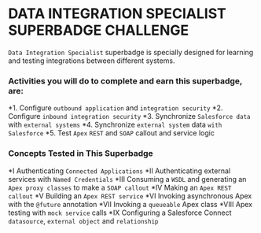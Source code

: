 # DATA INTEGRATION SPECIALIST SUPERBADGE CHALLENGE

`Data Integration Specialist` superbadge is specially designed for learning and testing integrations between different systems.


### Activities you will do to complete and earn this superbadge, are: 
*1. Configure `outbound application` and `integration security`
*2. Configure `inbound integration security`
*3. Synchronize `Salesforce data` with `external systems`
*4. Synchronize `external system` data `with Salesforce`
*5. Test `Apex` `REST` and `SOAP` callout and service logic

### Concepts Tested in This Superbadge
*I Authenticating `Connected Applications`
*II Authenticating external services with `Named Credentials`
*III Consuming a `WSDL` and generating an `Apex proxy classes` to make a `SOAP callout`
*IV Making an `Apex REST callout`
*V Building an `Apex REST service`
*VI Invoking asynchronous Apex with the `@future` annotation
*VII Invoking a `queueable` Apex class
*VIII Apex testing with `mock service` calls
*IX Configuring a Salesforce Connect `datasource`, `external object` and `relationship`
